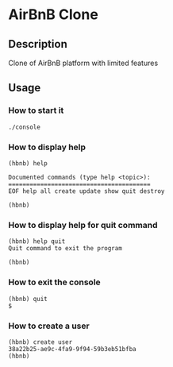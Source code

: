 # AirBnB Clone

## Description

Clone of AirBnB platform with limited features

## Usage

### How to start it
```
./console
```

### How to display help
```
(hbnb) help

Documented commands (type help <topic>):
========================================
EOF help all create update show quit destroy

(hbnb)
```

### How to display help for quit command
```
(hbnb) help quit
Quit command to exit the program

(hbnb)
```

### How to exit the console
```
(hbnb) quit
$
```

### How to create a user
```
(hbnb) create user
38a22b25-ae9c-4fa9-9f94-59b3eb51bfba
(hbnb)
```
